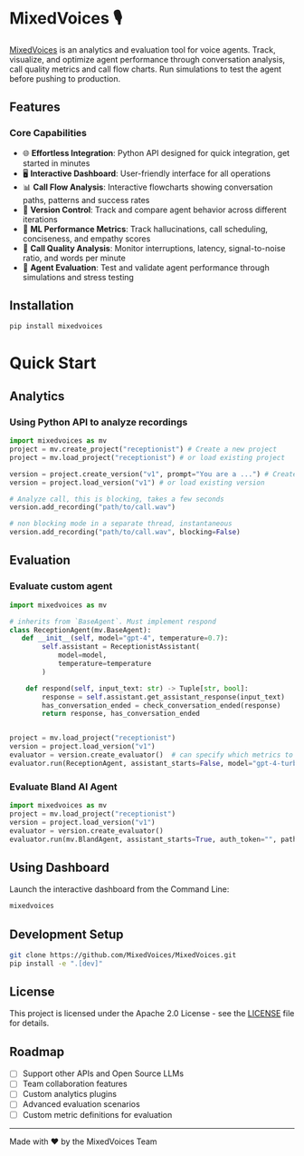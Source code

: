 # MixedVoices 🎙️

[MixedVoices](https://www.mixedvoices.xyz) is an analytics and evaluation tool for voice agents. Track, visualize, and optimize agent performance through conversation analysis, call quality metrics and call flow charts. Run simulations to test the agent before pushing to production.

## Features

### Core Capabilities
- 🌐 **Effortless Integration**: Python API designed for quick integration, get started in minutes
- 🖥️ **Interactive Dashboard**: User-friendly interface for all operations
- 📊 **Call Flow Analysis**: Interactive flowcharts showing conversation paths, patterns and success rates
- 🔄 **Version Control**: Track and compare agent behavior across different iterations
- 🎯 **ML Performance Metrics**: Track hallucinations, call scheduling, conciseness, and empathy scores
- 📱 **Call Quality Analysis**: Monitor interruptions, latency, signal-to-noise ratio, and words per minute
- 🧪 **Agent Evaluation**: Test and validate agent performance through simulations and stress testing

## Installation

```bash
pip install mixedvoices
```

# Quick Start

## Analytics
### Using Python API to analyze recordings
```python
import mixedvoices as mv
project = mv.create_project("receptionist") # Create a new project
project = mv.load_project("receptionist") # or load existing project

version = project.create_version("v1", prompt="You are a ...") # Create a version
version = project.load_version("v1") # or load existing version

# Analyze call, this is blocking, takes a few seconds
version.add_recording("path/to/call.wav") 

# non blocking mode in a separate thread, instantaneous
version.add_recording("path/to/call.wav", blocking=False) 

```

## Evaluation
### Evaluate custom agent
```python
import mixedvoices as mv

# inherits from `BaseAgent`. Must implement respond
class ReceptionAgent(mv.BaseAgent):
   def __init__(self, model="gpt-4", temperature=0.7):
        self.assistant = ReceptionistAssistant(
            model=model,
            temperature=temperature
        )

    def respond(self, input_text: str) -> Tuple[str, bool]:
        response = self.assistant.get_assistant_response(input_text)
        has_conversation_ended = check_conversation_ended(response)
        return response, has_conversation_ended


project = mv.load_project("receptionist")
version = project.load_version("v1")
evaluator = version.create_evaluator()  # can specify which metrics to measure
evaluator.run(ReceptionAgent, assistant_starts=False, model="gpt-4-turbo", temperature=0.9)
```

### Evaluate Bland AI Agent
```python
import mixedvoices as mv
project = mv.load_project("receptionist")
version = project.load_version("v1")
evaluator = version.create_evaluator()
evaluator.run(mv.BlandAgent, assistant_starts=True, auth_token="", pathway_id="", start_node_id="") 
```

## Using Dashboard
Launch the interactive dashboard from the Command Line:
```bash
mixedvoices
```

## Development Setup
```bash
git clone https://github.com/MixedVoices/MixedVoices.git
pip install -e ".[dev]"
```

## License

This project is licensed under the Apache 2.0 License - see the [LICENSE](LICENSE) file for details.

## Roadmap
- [ ] Support other APIs and Open Source LLMs
- [ ] Team collaboration features
- [ ] Custom analytics plugins
- [ ] Advanced evaluation scenarios
- [ ] Custom metric definitions for evaluation

---
Made with ❤️ by the MixedVoices Team
